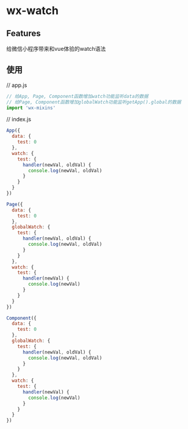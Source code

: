 wx-watch
========================================

Features
------------

给微信小程序带来和vue体验的watch语法

使用
-----------
// app.js
```javascript
// 给App, Page, Component函数增加watch功能监听data的数据
// 给Page, Component函数增加globalWatch功能监听getApp().global的数据
import 'wx-mixins'
```

// index.js
```javascript
App({
  data: {
    test: 0
  },
  watch: {
    test: {
      handler(newVal, oldVal) {
        console.log(newVal, oldVal)
      }
    }
  }
})
```

```javascript
Page({
  data: {
    test: 0
  },
  globalWatch: {
    test: {
      handler(newVal, oldVal) {
        console.log(newVal, oldVal)
      }
    }
  },
  watch: {
    test: {
      handler(newVal) {
        console.log(newVal)
      }
    }
  }
})
```

```javascript
Component({
  data: {
    test: 0
  },
  globalWatch: {
    test: {
      handler(newVal, oldVal) {
        console.log(newVal, oldVal)
      }
    }
  },
  watch: {
    test: {
      handler(newVal) {
        console.log(newVal)
      }
    }
  }
})
```

